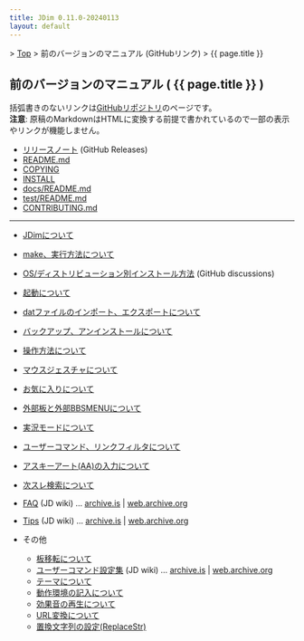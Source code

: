 ```yaml
---
title: JDim 0.11.0-20240113
layout: default
---
```

<!-- SPDX-License-Identifier: FSFAP OR GPL-2.0-or-later -->

&gt; [Top](../) &gt; 前のバージョンのマニュアル (GitHubリンク) &gt; {{ page.title }}


## 前のバージョンのマニュアル ( {{ page.title }} )

括弧書きのないリンクは[GitHubリポジトリ][gh]のページです。<br>
**注意**: 原稿のMarkdownはHTMLに変換する前提で書かれているので一部の表示やリンクが機能しません。

- [リリースノート][release-note] (GitHub Releases)
- [README.md][readme]
- [COPYING][copying]
- [INSTALL][install]
- [docs/README.md][docs-readme]
- [test/README.md][test-readme]
- [CONTRIBUTING.md][contributing]

---

- [JDimについて][about]
- [make、実行方法について][make]
- [OS/ディストリビューション別インストール方法][dis592] (GitHub discussions)
- [起動について][start]
- [datファイルのインポート、エクスポートについて][dat]
- [バックアップ、アンインストールについて][backup]

- [操作方法について][operation]
- [マウスジェスチャについて][mouse]

- [お気に入りについて][favorite]
- [外部板と外部BBSMENUについて][external]
- [実況モードについて][live]
- [ユーザーコマンド、リンクフィルタについて][usrcmd]
- [アスキーアート(AA)の入力について][asciiart]
- [次スレ検索について][next]

- [FAQ][jdwiki-faq] (JD wiki)
  … [archive.is][jdwiki-faq-is] | [web.archive.org][jdwiki-faq-org]
- [Tips][jdwiki-tips] (JD wiki)
  … [archive.is][jdwiki-tips-is] | [web.archive.org][jdwiki-tips-org]
- その他
  - [板移転について][move]
  - [ユーザーコマンド設定集][jdwiki-usrcmd] (JD wiki)
    … [archive.is][jdwiki-usrcmd-is] | [web.archive.org][jdwiki-usrcmd-org]
  - [テーマについて][skin]
  - [動作環境の記入について][environment]
  - [効果音の再生について][sound]
  - [URL変換について][urlreplace]
  - [置換文字列の設定(ReplaceStr)][replacestr]

[gh]: https://github.com/JDimproved/JDim/tree/JDim-v0.11.0

[release-note]: https://github.com/JDimproved/JDim/releases/tag/JDim-v0.11.0
[readme]: https://github.com/JDimproved/JDim/blob/JDim-v0.11.0/README.md
[copying]: https://github.com/JDimproved/JDim/blob/JDim-v0.11.0/COPYING
[install]: https://github.com/JDimproved/JDim/blob/JDim-v0.11.0/INSTALL
[docs-readme]: https://github.com/JDimproved/JDim/blob/JDim-v0.11.0/docs/README.md
[test-readme]: https://github.com/JDimproved/JDim/blob/JDim-v0.11.0/test/README.md
[contributing]: https://github.com/JDimproved/JDim/blob/JDim-v0.11.0/CONTRIBUTING.md

[about]: https://github.com/JDimproved/JDim/blob/JDim-v0.11.0/docs/manual/about.md
[make]: https://github.com/JDimproved/JDim/blob/JDim-v0.11.0/docs/manual/make.md
[dis592]: https://github.com/JDimproved/JDim/discussions/592
[start]: https://github.com/JDimproved/JDim/blob/JDim-v0.11.0/docs/manual/start.md
[dat]: https://github.com/JDimproved/JDim/blob/JDim-v0.11.0/docs/manual/dat.md
[backup]: https://github.com/JDimproved/JDim/blob/JDim-v0.11.0/docs/manual/backup.md

[operation]: https://github.com/JDimproved/JDim/blob/JDim-v0.11.0/docs/manual/operation.md
[mouse]: https://github.com/JDimproved/JDim/blob/JDim-v0.11.0/docs/manual/mouse.md

[favorite]: https://github.com/JDimproved/JDim/blob/JDim-v0.11.0/docs/manual/favorite.md
[external]: https://github.com/JDimproved/JDim/blob/JDim-v0.11.0/docs/manual/external.md
[live]: https://github.com/JDimproved/JDim/blob/JDim-v0.11.0/docs/manual/live.md
[usrcmd]: https://github.com/JDimproved/JDim/blob/JDim-v0.11.0/docs/manual/usrcmd.md
[asciiart]: https://github.com/JDimproved/JDim/blob/JDim-v0.11.0/docs/manual/asciiart.md
[next]: https://github.com/JDimproved/JDim/blob/JDim-v0.11.0/docs/manual/next.md

[jdwiki-faq]: https://ja.osdn.net/projects/jd4linux/wiki/FAQ
[jdwiki-faq-is]: https://archive.is/ZtMjr
[jdwiki-faq-org]: https://web.archive.org/web/20231209162353/https://ja.osdn.net/projects/jd4linux/wiki/FAQ
[jdwiki-tips]: https://ja.osdn.net/projects/jd4linux/wiki/Tips
[jdwiki-tips-is]: https://archive.is/CObFr
[jdwiki-tips-org]: https://web.archive.org/web/20220125151730/https://ja.osdn.net/projects/jd4linux/wiki/Tips
[move]: https://github.com/JDimproved/JDim/blob/JDim-v0.11.0/docs/manual/move.md
[jdwiki-usrcmd]: https://ja.osdn.net/projects/jd4linux/wiki/%E3%83%A6%E3%83%BC%E3%82%B6%E3%83%BC%E3%82%B3%E3%83%9E%E3%83%B3%E3%83%89%E8%A8%AD%E5%AE%9A%E9%9B%86
[jdwiki-usrcmd-is]: https://archive.is/pah68
[jdwiki-usrcmd-org]: https://web.archive.org/web/20220527002006/https://ja.osdn.net/projects/jd4linux/wiki/%E3%83%A6%E3%83%BC%E3%82%B6%E3%83%BC%E3%82%B3%E3%83%9E%E3%83%B3%E3%83%89%E8%A8%AD%E5%AE%9A%E9%9B%86
[skin]: https://github.com/JDimproved/JDim/blob/JDim-v0.11.0/docs/manual/skin.md
[environment]: https://github.com/JDimproved/JDim/blob/JDim-v0.11.0/docs/manual/environment.md
[sound]: https://github.com/JDimproved/JDim/blob/JDim-v0.11.0/docs/manual/sound.md
[urlreplace]: https://github.com/JDimproved/JDim/blob/JDim-v0.11.0/docs/manual/urlreplace.md
[replacestr]: https://github.com/JDimproved/JDim/blob/JDim-v0.11.0/docs/manual/replacestr.md
